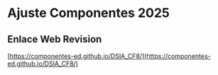 # **Ajuste Componentes 2025**

## **Enlace Web Revision**

[https://componentes-ed.github.io/DSIA_CF8/](https://componentes-ed.github.io/DSIA_CF8/)

#
